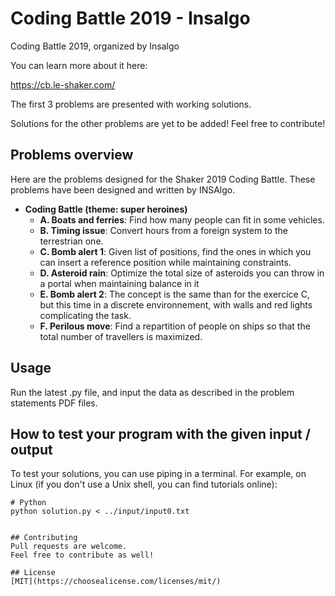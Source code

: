 # Coding Battle 2019 - Insalgo
Coding Battle 2019, organized by Insalgo

You can learn more about it here:

https://cb.le-shaker.com/

The first 3 problems are presented with working solutions.

Solutions for the other problems are yet to be added!
Feel free to contribute!

## Problems overview

Here are the problems designed for the Shaker 2019 Coding Battle. These problems have been designed and written by INSAlgo.

* **Coding Battle (theme: super heroines)**
    - **A. Boats and ferries**: Find how many people can fit in some vehicles.
    - **B. Timing issue**: Convert hours from a foreign system to the terrestrian one.
    - **C. Bomb alert 1**: Given list of positions, find the ones in which you can insert a reference position while maintaining constraints.
    - **D. Asteroid rain**: Optimize the total size of asteroids you can throw in a portal when maintaining balance in it
    - **E. Bomb alert 2**: The concept is the same than for the exercice C, but this time in a discrete environnement, with walls and red lights complicating the task.
    - **F. Perilous move**: Find a repartition of people on ships so that the total number of travellers is maximized.


## Usage

Run the latest .py file, and input the data as described in the problem statements PDF files.

## How to test your program with the given input / output

To test your solutions, you can use piping in a terminal. For example, on Linux (if you don't use a Unix shell, you can find tutorials online):

```Shell
# Python
python solution.py < ../input/input0.txt


## Contributing
Pull requests are welcome.
Feel free to contribute as well!

## License
[MIT](https://choosealicense.com/licenses/mit/)
